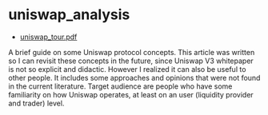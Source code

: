 # uniswap_analysis

- [uniswap_tour.pdf](https://github.com/diegoximenes/uniswap_analysis/blob/main/uniswap_tour.pdf)

A brief guide on some Uniswap protocol concepts.
This article was written so I can revisit these concepts in the future, since Uniswap V3 whitepaper is not so explicit and didactic.
However I realized it can also be useful to other people.
It includes some approaches and opinions that were not found in the current literature.
Target audience are people who have some familiarity on how Uniswap operates, at least on an user (liquidity provider and trader) level.
